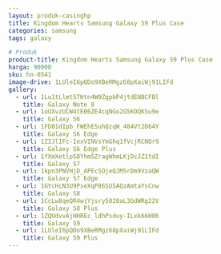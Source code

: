 ```yaml
---
layout: produk-casinghp
title: Kingdom Hearts Samsung Galaxy S9 Plus Case
categories: samsung
tags: galaxy

# Produk
product-title: Kingdom Hearts Samsung Galaxy S9 Plus Case
harga: 90000
sku: hn-0541
image-drive: 1LUleI6pQDo9XBeRMgz68pXaiWj91LIFd
gallery:
  - url: 1Lu1tLlmt5THtn4W9ZgpbP4jtdENBCFBl
    title: Galaxy Note 8
  - url: 1oUXvzUCW4tEB6ZE4cqNGo2G5KOQKSu9e
    title: Galaxy S6
  - url: 1FD01dIpb_FWEhESuhQzqW_484Vt2D64Y
    title: Galaxy S6 Edge
  - url: 1ZIJlIFc-IexVINVsYmGhq1fVcjRCNQr9
    title: Galaxy S6 Edge Plus
  - url: 1fXmXetlpS8Yhm5ZragWhmLKjDcJZ1tdI
    title: Galaxy S7
  - url: 1kpn3PNVHjD_APEcSOjeQJMSrDm9VzaQW
    title: Galaxy S7 Edge
  - url: 1GYcHcN3U9PseXqP86SU5AQzAmtaYsCnw
    title: Galaxy S8
  - url: 1CcLw8qeQR4wjYjsry5028aL3GdWRg22V
    title: Galaxy S8 Plus
  - url: 1ZQUdvvAjHHREc_ldhPsduy-ILxk66H06
    title: Galaxy S9
  - url: 1LUleI6pQDo9XBeRMgz68pXaiWj91LIFd
    title: Galaxy S9 Plus
---
```

